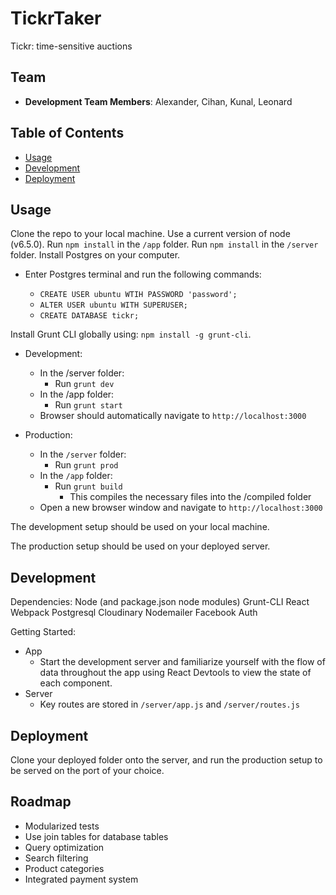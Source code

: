 # TickrTaker
Tickr: time-sensitive auctions

## Team

  - __Development Team Members__: Alexander, Cihan, Kunal, Leonard

## Table of Contents

- [Usage](#Usage)
- [Development](#Development)
- [Deployment](#Deployment)


## Usage 

Clone the repo to your local machine.
Use a current version of node (v6.5.0).
Run `npm install` in the `/app` folder.
Run `npm install` in the `/server` folder.
Install Postgres on your computer. 
- Enter Postgres terminal and run the following commands:

  - `CREATE USER ubuntu WTIH PASSWORD 'password';`
  - `ALTER USER ubuntu WITH SUPERUSER;`
  - `CREATE DATABASE tickr;`

Install Grunt CLI globally using: `npm install -g grunt-cli`.

- Development: 
  - In the /server folder:
    - Run `grunt dev`
  - In the /app folder:
    - Run `grunt start`
  - Browser should automatically navigate to `http://localhost:3000`

- Production:
  - In the `/server` folder:
    - Run `grunt prod`
  - In the `/app` folder:
    - Run `grunt build`
      - This compiles the necessary files into the /compiled folder
  - Open a new browser window and navigate to `http://localhost:3000`

The development setup should be used on your local machine.

The production setup should be used on your deployed server.

## Development

Dependencies:
Node (and package.json node modules)
Grunt-CLI
React
Webpack
Postgresql
Cloudinary
Nodemailer
Facebook Auth

Getting Started: 

- App
  - Start the development server and familiarize yourself with the flow of data throughout the app using React Devtools to view the state of each component.
- Server
  - Key routes are stored in `/server/app.js` and `/server/routes.js`

## Deployment

Clone your deployed folder onto the server, and run the production setup to be served on the port of your choice.

## Roadmap

- Modularized tests
- Use join tables for database tables
- Query optimization
- Search filtering
- Product categories
- Integrated payment system